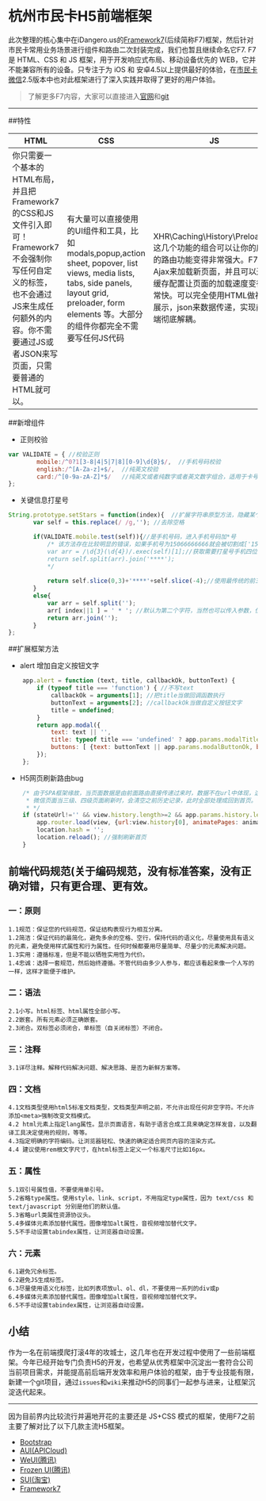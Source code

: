 # 杭州市民卡H5前端框架      

此次整理的核心集中在iDangero.us的[Framework7](http://framework7.taobao.org/docs/)(后续简称F7)框架，然后针对市民卡常用业务场景进行组件和路由二次封装完成，我们也暂且继续命名它F7. 
F7是 HTML、CSS 和 JS 框架，用于开发响应式布局、移动设备优先的 WEB，它并不能兼容所有的设备。只专注于为 iOS 和 安卓4.5以上提供最好的体验，在[市民卡微信](http://weixin.96225.com/weixin/hzt/front "非微信端不支持openId绑定相关业务")2.5版本中也对此框架进行了深入实践并取得了更好的用户体验。
>了解更多F7内容，大家可以直接进入[官网](http://framework7.taobao.org/docs/)和[git](https://github.com/nolimits4web/Framework7)
 
*** 
 
##特性  

| HTML | CSS  | JS |
| ------------ | ------------ | ------------ |
|你只需要一个基本的HTML布局，并且把Framework7的CSS和JS文件引入即可！Framework7不会强制你写任何自定义的标签，也不会通过JS来生成任何额外的内容。你不需要通过JS或者JSON来写页面，只需要普通的HTML就可以。      | 有大量可以直接使用的UI组件和工具，比如modals,popup,action sheet, popover, list views, media lists, tabs, side panels, layout grid, preloader, form elements 等。大部分的组件你都完全不需要写任何JS代码 |XHR\Caching\History\Preloading这几个功能的组合可以让你的应用的路由功能变得非常强大。F7通过Ajax来加载新页面，并且可以通过缓存配置让页面的加载速度变得非常快。可以完全使用HTML做视图展示，json来数据传递，实现前后端彻底解耦。 |

##新增组件  
* 正则校验  
```javascript
var VALIDATE = { //校验正则
		mobile:/^0?1[3-8|4|5|7|8][0-9]\d{8}$/,  //手机号码校验
		english:/^[A-Za-z]+$/,  //纯英文校验
		card:/^[0-9a-zA-Z]*$/   //纯英文或者纯数字或者英文数字组合，适用于卡号校验
};
```
* 关键信息打星号
```javascript 
String.prototype.setStars = function(index){  //扩展字符串原型方法，隐藏某个字符为*号，默认第二位，适用于不宜显示全部字段的场景
	   var self = this.replace(/ /g,''); //去除空格

	   if(VALIDATE.mobile.test(self)){//是手机号码，进入手机号码加*号
		   /* 该方法存在比较明显的错误，如果手机号为15066666666就会被切割成['150','',''],最终显示150********,不满足程序功能
		   var arr = /\d{3}(\d{4})/.exec(self)[1];//获取需要打星号手机四位字段
		   return self.split(arr).join('****');
		   */
		   
		   return self.slice(0,3)+'****'+self.slice(-4);//使用最传统的前三后四
	   }
	   else{
		   var arr = self.split('');
		   arr[ index||1 ] = ' * '; //默认为第二个字符，当然也可以传入参数，位数从0开始计算
		   return arr.join('');	   
	   }
};
```
##扩展框架方法  
* alert  增加自定义按钮文字
```javascript
	app.alert = function (text, title, callbackOk, buttonText) {
	    if (typeof title === 'function') { //不写text
	        callbackOk = arguments[1]; //把title当做回调函数执行
	        buttonText = arguments[2]; //callbackOk当做自定义按钮文字
	        title = undefined;
	    }
	    return app.modal({
	        text: text || '',
	        title: typeof title === 'undefined' ? app.params.modalTitle : title,
	        buttons: [ {text: buttonText || app.params.modalButtonOk, bold: true, onClick: callbackOk} ]
	    });  
	};
```
* H5网页刷新路由bug
```javascript
    /* 由于SPA框架缘故，当页面数据是由前面路由直接传递过来时，数据不在url中体现，这时候刷新当前页面会出现数据清空
     * 微信页面当三级、四级页面刷新时，会清空之前历史记录，此时全部处理成回到首页。 2016-08-11 xudihui
     * */
    if (stateUrl!='' && view.history.length>=2 && app.params.history.length==1) { //刷新后app.params.history会被情空，它是每次a的href跳转进行添加。
    	app.router.load(view, {url:view.history[0], animatePages: animatePages, pushState: false,reload:true});
      	location.hash = '';
      	location.reload(); //强制刷新首页
    } 
```
## 前端代码规范(关于编码规范，没有标准答案，没有正确对错，只有更合理、更有效。
 
### 一：原则
	1.1规范：保证您的代码规范，保证结构表现行为相互分离。	
	1.2简洁：保证代码的最简化，避免多余的空格、空行，保持代码的语义化，尽量使用具有语义的元素，避免使用样式属性和行为属性。任何时候都要用尽量简单、尽量少的元素解决问题。
	1.3实用：遵循标准，但是不能以牺牲实用性为代价。
	1.4忠诚：选择一套规范，然后始终遵循。不管代码由多少人参与，都应该看起来像一个人写的一样，这样才能便于维护。
### 二：语法
	2.1小写。html标签、html属性全部小写。
	2.2嵌套。所有元素必须正确嵌套。
	2.3闭合。双标签必须闭合，单标签（自关闭标签）不闭合。
### 三：注释
	3.1详尽注释。解释代码解决问题、解决思路、是否为新鲜方案等。
### 四：文档
	4.1文档类型使用html5标准文档类型，文档类型声明之前，不允许出现任何非空字符。不允许添加<meta>强制改变文档模式。
	4.2 html元素上指定lang属性。显示页面语言，有助于语言合成工具来确定怎样发音，以及翻译工具决定使用的规则，等等。
	4.3指定明确的字符编码。让浏览器轻松、快速的确定适合网页内容的渲染方式。
	4.4 建议使用rem根文字尺寸，在html标签上定义一个标准尺寸比如16px。
### 五：属性
	5.1双引号属性值，不要使用单引号。
	5.2省略type属性。使用style、link、script，不用指定type属性，因为 text/css 和 text/javascript 分别是他们的默认值。
	5.3省略url类属性资源协议头。
	5.4多媒体元素添加替代属性。图像增加alt属性，音视频增加替代文字。
	5.5不手动设置tabindex属性，让浏览器自动设置。
### 六：元素
	6.1避免冗余标签。
	6.2避免JS生成标签。
	6.3尽量使用语义化标签，比如列表项放ul、ol、dl，不要使用一系列的div或p
	6.4多媒体元素添加替代属性。图像增加alt属性，音视频增加替代文字。
	6.5不手动设置tabindex属性，让浏览器自动设置。
	
## 小结 
作为一名在前端摸爬打滚4年的攻城士，这几年也在开发过程中使用了一些前端框架。今年已经开始专门负责H5的开发，也希望从优秀框架中沉淀出一套符合公司当前项目需求，并能提高前后端开发效率和用户体验的框架，由于专业技能有限，新建一个git项目，通过`issues`和`wiki`来推动H5的同事们一起参与进来，让框架沉淀迭代起来。

***

因为目前界内比较流行并遍地开花的主要还是 JS+CSS 模式的框架，使用F7之前主要了解对比了以下几款主流H5框架。 

* [Bootstrap](https://github.com/twbs/bootstrap/)
* [AUI(APICloud)](https://github.com/liulangnan/aui)
* [WeUI(腾讯)](https://github.com/weui/weui)
* [Frozen UI(腾讯)](https://github.com/frozenui/frozenui)
* [SUI(淘宝)](https://github.com/sdc-alibaba/sui)
* [Framework7](https://github.com/nolimits4web/Framework7)
